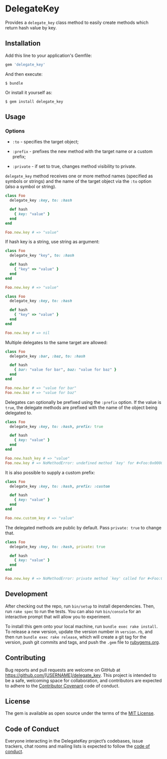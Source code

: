 # DelegateKey

Provides a `delegate_key` class method to easily create methods which return hash value by key.

## Installation

Add this line to your application's Gemfile:

```ruby
gem 'delegate_key'
```

And then execute:

    $ bundle

Or install it yourself as:

    $ gem install delegate_key

## Usage

### Options

- `:to` - specifies the target object;

- `:prefix` - prefixes the new method with the target name or a custom prefix;

- `:private` - if set to true, changes method visibility to private.

`delegate_key` method receives one or more method names (specified as symbols or strings) and the name of the target object via the `:to` option (also a symbol or string).

```ruby
class Foo
  delegate_key :key, to: :hash

  def hash
    { key: "value" }
  end
end

Foo.new.key # => "value"
```

If hash key is a string, use string as argument:

```ruby
class Foo
  delegate_key "key", to: :hash

  def hash
    { "key" => "value" }
  end
end

Foo.new.key # => "value"

class Foo
  delegate_key :key, to: :hash

  def hash
    { "key" => "value" }
  end
end

Foo.new.key # => nil
```

Multiple delegates to the same target are allowed:

```ruby
class Foo
  delegate_key :bar, :baz, to: :hash

  def hash
    { bar: "value for bar", baz: "value for baz" }
  end
end

Foo.new.bar # => "value for bar"
Foo.new.baz # => "value for baz"
```

Delegates can optionally be prefixed using the `:prefix` option. If the value is `true`, the delegate methods are prefixed with the name of the object being delegated to.

```ruby
class Foo
  delegate_key :key, to: :hash, prefix: true

  def hash
    { key: "value" }
  end
end

Foo.new.hash_key # => "value"
Foo.new.key # => NoMethodError: undefined method `key' for #<Foo:0x00007fc2452354b0>
```

It is also possible to supply a custom prefix:

```ruby
class Foo
  delegate_key :key, to: :hash, prefix: :custom

  def hash
    { key: "value" }
  end
end

Foo.new.custom_key # => "value"
```

The delegated methods are public by default. Pass `private: true` to change that.

```ruby
class Foo
  delegate_key :key, to: :hash, private: true

  def hash
    { key: "value" }
  end
end

Foo.new.key # => NoMethodError: private method `key' called for #<Foo:0x00007fc24531dd28>
```

## Development

After checking out the repo, run `bin/setup` to install dependencies. Then, run `rake spec` to run the tests. You can also run `bin/console` for an interactive prompt that will allow you to experiment.

To install this gem onto your local machine, run `bundle exec rake install`. To release a new version, update the version number in `version.rb`, and then run `bundle exec rake release`, which will create a git tag for the version, push git commits and tags, and push the `.gem` file to [rubygems.org](https://rubygems.org).

## Contributing

Bug reports and pull requests are welcome on GitHub at https://github.com/[USERNAME]/delegate_key. This project is intended to be a safe, welcoming space for collaboration, and contributors are expected to adhere to the [Contributor Covenant](http://contributor-covenant.org) code of conduct.

## License

The gem is available as open source under the terms of the [MIT License](https://opensource.org/licenses/MIT).

## Code of Conduct

Everyone interacting in the DelegateKey project’s codebases, issue trackers, chat rooms and mailing lists is expected to follow the [code of conduct](https://github.com/[USERNAME]/delegate_key/blob/master/CODE_OF_CONDUCT.md).
